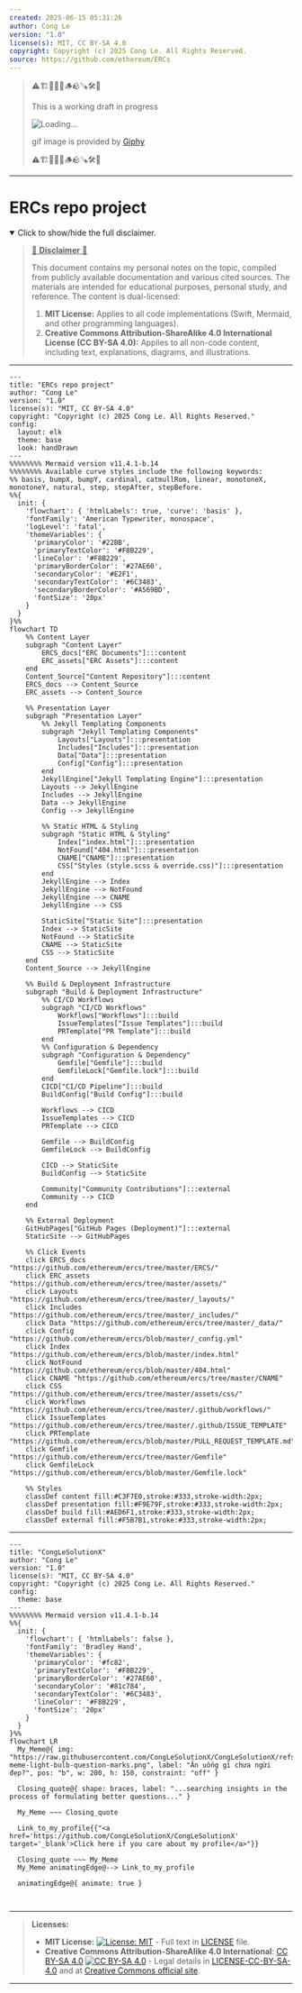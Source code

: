 ```yaml
---
created: 2025-06-15 05:31:26
author: Cong Le
version: "1.0"
license(s): MIT, CC BY-SA 4.0
copyright: Copyright (c) 2025 Cong Le. All Rights Reserved.
source: https://github.com/ethereum/ERCs
---
```



> ⚠️🏗️🚧🦺🧱🪵🪨🪚🛠️👷
> 
> This is a working draft in progress
> 
> ![Loading...](https://media3.giphy.com/media/v1.Y2lkPTc5MGI3NjExNDkxcjVkbjA1a3h6MmNodjdmeGpnNHpkOHl5MzV5ZTZzOXJqNTRzdSZlcD12MV9pbnRlcm5hbF9naWZfYnlfaWQmY3Q9Zw/l0MYP5tAQKbLSGg7u/giphy.gif)
>
> gif image is provided by [Giphy](https://giphy.com)
> 
> ⚠️🏗️🚧🦺🧱🪵🪨🪚🛠️👷


----




# ERCs repo project
<details open>
<summary>Click to show/hide the full disclaimer.</summary>
   
> <ins>📢 **Disclaimer** 🚨</ins>
>
> This document contains my personal notes on the topic,
> compiled from publicly available documentation and various cited sources.
> The materials are intended for educational purposes, personal study, and reference.
> The content is dual-licensed:
> 1. **MIT License:** Applies to all code implementations (Swift, Mermaid, and other programming languages).
> 2. **Creative Commons Attribution-ShareAlike 4.0 International License (CC BY-SA 4.0):** Applies to all non-code content, including text, explanations, diagrams, and illustrations.

</details>

---


```mermaid
---
title: "ERCs repo project"
author: "Cong Le"
version: "1.0"
license(s): "MIT, CC BY-SA 4.0"
copyright: "Copyright (c) 2025 Cong Le. All Rights Reserved."
config:
  layout: elk
  theme: base
  look: handDrawn
---
%%%%%%%% Mermaid version v11.4.1-b.14
%%%%%%%% Available curve styles include the following keywords:
%% basis, bumpX, bumpY, cardinal, catmullRom, linear, monotoneX, monotoneY, natural, step, stepAfter, stepBefore.
%%{
  init: {
    'flowchart': { 'htmlLabels': true, 'curve': 'basis' },
    'fontFamily': 'American Typewriter, monospace',
    'logLevel': 'fatal',
    'themeVariables': {
      'primaryColor': '#22BB',
      'primaryTextColor': '#F8B229',
      'lineColor': '#F8B229',
      'primaryBorderColor': '#27AE60',
      'secondaryColor': '#E2F1',
      'secondaryTextColor': '#6C3483',
      'secondaryBorderColor': '#A569BD',
      'fontSize': '20px'
    }
  }
}%%
flowchart TD
    %% Content Layer
    subgraph "Content Layer"
        ERCS_docs["ERC Documents"]:::content
        ERC_assets["ERC Assets"]:::content
    end
    Content_Source["Content Repository"]:::content
    ERCS_docs --> Content_Source
    ERC_assets --> Content_Source

    %% Presentation Layer
    subgraph "Presentation Layer"
        %% Jekyll Templating Components
        subgraph "Jekyll Templating Components"
            Layouts["Layouts"]:::presentation
            Includes["Includes"]:::presentation
            Data["Data"]:::presentation
            Config["Config"]:::presentation
        end
        JekyllEngine["Jekyll Templating Engine"]:::presentation
        Layouts --> JekyllEngine
        Includes --> JekyllEngine
        Data --> JekyllEngine
        Config --> JekyllEngine

        %% Static HTML & Styling
        subgraph "Static HTML & Styling"
            Index["index.html"]:::presentation
            NotFound["404.html"]:::presentation
            CNAME["CNAME"]:::presentation
            CSS["Styles (style.scss & override.css)"]:::presentation
        end
        JekyllEngine --> Index
        JekyllEngine --> NotFound
        JekyllEngine --> CNAME
        JekyllEngine --> CSS

        StaticSite["Static Site"]:::presentation
        Index --> StaticSite
        NotFound --> StaticSite
        CNAME --> StaticSite
        CSS --> StaticSite
    end
    Content_Source --> JekyllEngine

    %% Build & Deployment Infrastructure
    subgraph "Build & Deployment Infrastructure"
        %% CI/CD Workflows
        subgraph "CI/CD Workflows"
            Workflows["Workflows"]:::build
            IssueTemplates["Issue Templates"]:::build
            PRTemplate["PR Template"]:::build
        end
        %% Configuration & Dependency
        subgraph "Configuration & Dependency"
            Gemfile["Gemfile"]:::build
            GemfileLock["Gemfile.lock"]:::build
        end
        CICD["CI/CD Pipeline"]:::build
        BuildConfig["Build Config"]:::build

        Workflows --> CICD
        IssueTemplates --> CICD
        PRTemplate --> CICD

        Gemfile --> BuildConfig
        GemfileLock --> BuildConfig

        CICD --> StaticSite
        BuildConfig --> StaticSite

        Community["Community Contributions"]:::external
        Community --> CICD
    end

    %% External Deployment
    GitHubPages["GitHub Pages (Deployment)"]:::external
    StaticSite --> GitHubPages

    %% Click Events
    click ERCS_docs "https://github.com/ethereum/ercs/tree/master/ERCS/"
    click ERC_assets "https://github.com/ethereum/ercs/tree/master/assets/"
    click Layouts "https://github.com/ethereum/ercs/tree/master/_layouts/"
    click Includes "https://github.com/ethereum/ercs/tree/master/_includes/"
    click Data "https://github.com/ethereum/ercs/tree/master/_data/"
    click Config "https://github.com/ethereum/ercs/blob/master/_config.yml"
    click Index "https://github.com/ethereum/ercs/blob/master/index.html"
    click NotFound "https://github.com/ethereum/ercs/blob/master/404.html"
    click CNAME "https://github.com/ethereum/ercs/tree/master/CNAME"
    click CSS "https://github.com/ethereum/ercs/tree/master/assets/css/"
    click Workflows "https://github.com/ethereum/ercs/tree/master/.github/workflows/"
    click IssueTemplates "https://github.com/ethereum/ercs/tree/master/.github/ISSUE_TEMPLATE"
    click PRTemplate "https://github.com/ethereum/ercs/blob/master/PULL_REQUEST_TEMPLATE.md"
    click Gemfile "https://github.com/ethereum/ercs/tree/master/Gemfile"
    click GemfileLock "https://github.com/ethereum/ercs/blob/master/Gemfile.lock"

    %% Styles
    classDef content fill:#C3F7E0,stroke:#333,stroke-width:2px;
    classDef presentation fill:#F9E79F,stroke:#333,stroke-width:2px;
    classDef build fill:#AED6F1,stroke:#333,stroke-width:2px;
    classDef external fill:#F5B7B1,stroke:#333,stroke-width:2px;
```

----

<!-- 
```mermaid
%% Current Mermaid version
info
```  -->


```mermaid
---
title: "CongLeSolutionX"
author: "Cong Le"
version: "1.0"
license(s): "MIT, CC BY-SA 4.0"
copyright: "Copyright (c) 2025 Cong Le. All Rights Reserved."
config:
  theme: base
---
%%%%%%%% Mermaid version v11.4.1-b.14
%%{
  init: {
    'flowchart': { 'htmlLabels': false },
    'fontFamily': 'Bradley Hand',
    'themeVariables': {
      'primaryColor': '#fc82',
      'primaryTextColor': '#F8B229',
      'primaryBorderColor': '#27AE60',
      'secondaryColor': '#81c784',
      'secondaryTextColor': '#6C3483',
      'lineColor': '#F8B229',
      'fontSize': '20px'
    }
  }
}%%
flowchart LR
  My_Meme@{ img: "https://raw.githubusercontent.com/CongLeSolutionX/CongLeSolutionX/refs/heads/main/assets/images/My-meme-light-bulb-question-marks.png", label: "Ăn uống gì chưa ngừi đẹp?", pos: "b", w: 200, h: 150, constraint: "off" }

  Closing_quote@{ shape: braces, label: "...searching insights in the process of formulating better questions..." }
    
  My_Meme ~~~ Closing_quote
    
  Link_to_my_profile{{"<a href='https://github.com/CongLeSolutionX/CongLeSolutionX' target='_blank'>Click here if you care about my profile</a>"}}

  Closing_quote ~~~ My_Meme
  My_Meme animatingEdge@--> Link_to_my_profile
  
  animatingEdge@{ animate: true }



```

---
>**Licenses:**
>
>- **MIT License:**  [![License: MIT](https://img.shields.io/badge/License-MIT-yellow.svg)](LICENSE) - Full text in [LICENSE](LICENSE) file.
>- **Creative Commons Attribution-ShareAlike 4.0 International**: [CC BY-SA 4.0](https://creativecommons.org/licenses/by-sa/4.0/) [![CC BY-SA 4.0](https://licensebuttons.net/l/by-sa/4.0/88x31.png)](https://creativecommons.org/licenses/by-sa/4.0/) - Legal details in [LICENSE-CC-BY-SA-4.0](THE_PAST/LICENSE-CC-BY-SA-4.0) and at [Creative Commons official site](https://creativecommons.org/licenses/by-sa/4.0/).
>
---
